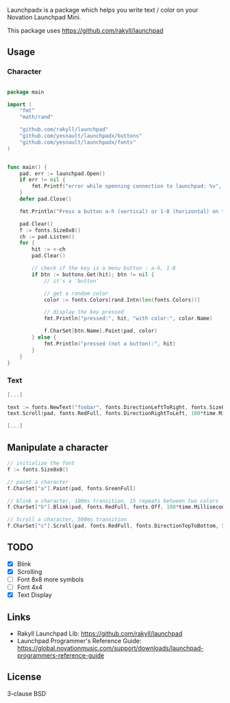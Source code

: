 Launchpadx is a package which helps you write text / color on your Novation Launchpad Mini.

This package uses https://github.com/rakyll/launchpad


## Usage

### Character
```go

package main

import (
	"fmt"
	"math/rand"

	"github.com/rakyll/launchpad"
	"github.com/yesnault/launchpadx/buttons"
	"github.com/yesnault/launchpadx/fonts"
)


func main() {
	pad, err := launchpad.Open()
	if err != nil {
		fmt.Printf("error while openning connection to launchpad: %v", err)
	}
	defer pad.Close()

	fmt.Println("Press a button a-h (vertical) or 1-8 (horizontal) on the launchpad")

	pad.Clear()
	f := fonts.Size8x8()
	ch := pad.Listen()
	for {
		hit := <-ch
		pad.Clear()

		// check if the key is a menu button : a-h, 1-8
		if btn := buttons.Get(hit); btn != nil {
			// it's a 'button'

			// get a random color
			color := fonts.Colors[rand.Intn(len(fonts.Colors))]

			// display the key pressed
			fmt.Println("pressed:", hit, "with color:", color.Name)

			f.CharSet[btn.Name].Paint(pad, color)
		} else {
			fmt.Println("pressed (not a button):", hit)
		}
	}
}

```

### Text

```go
[...]

text := fonts.NewText("foobar", fonts.DirectionLeftToRight, fonts.Size8x8())
text.Scroll(pad, fonts.RedFull, fonts.DirectionRightToLeft, 100*time.Millisecond)

[...]
```


## Manipulate a character

```go
// initialize the font
f := fonts.Size8x8()

// paint a character
f.CharSet["a"].Paint(pad, fonts.GreenFull)

// blink a character, 100ms transition, 15 repeats between two colors
f.CharSet["b"].Blink(pad, fonts.RedFull, fonts.Off, 100*time.Millisecond, 15)

// Scroll a character, 500ms transition
f.CharSet["c"].Scroll(pad, fonts.RedFull, fonts.DirectionTopToBottom, 500*time.Millisecond)

```

## TODO

- [x] Blink
- [x] Scrolling
- [ ] Font 8x8 more symbols
- [ ] Font 4x4
- [x] Text Display

## Links

* Rakyll Launchpad Lib: https://github.com/rakyll/launchpad
* Launchpad Programmer's Reference Guide: https://global.novationmusic.com/support/downloads/launchpad-programmers-reference-guide

## License

3-clause BSD
